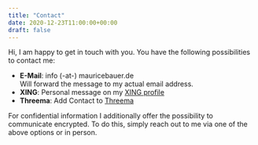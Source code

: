 ```yaml
---
title: "Contact"
date: 2020-12-23T11:00:00+00:00
draft: false
---
```


Hi, I am happy to get in touch with you. You have the following possibilities to contact me:

- **E-Mail**: info (-at-) mauricebauer.de  
  Will forward the message to my actual email address.
- **XING**: Personal message on my [XING profile](https://www.xing.com/profile/Maurice_Bauer7)
- **Threema**: Add Contact to [Threema](https://threema.id/XW72EK4D)

For confidential information I additionally offer the possibility to communicate encrypted. To do this, simply reach out to me via one of the above options or in person.
